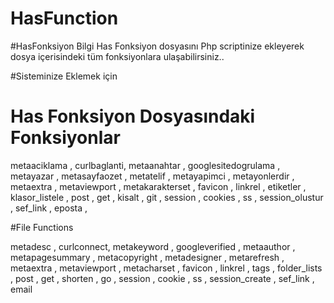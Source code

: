 # HasFunction


#HasFonksiyon Bilgi
Has Fonksiyon dosyasını Php scriptinize ekleyerek dosya içerisindeki tüm fonksiyonlara ulaşabilirsiniz..


#Sisteminize Eklemek için 
<?php
include "hasfunction.php";
?>
# Has Fonksiyon Dosyasındaki Fonksiyonlar

metaaciklama ,
curlbaglanti,
metaanahtar ,
googlesitedogrulama ,
metayazar ,
metasayfaozet , 
metatelif , 
metayapimci , 
metayonlerdir ,
metaextra ,
metaviewport ,
metakarakterset , 
favicon , 
linkrel , 
etiketler , 
klasor_listele , 
post , 
get , 
kisalt ,
git ,
session ,
cookies ,
ss ,
session_olustur , 
sef_link ,
eposta ,

#File Functions

metadesc , 
curlconnect,
metakeyword , 
googleverified ,
metaauthor ,
metapagesummary ,
metacopyright , 
metadesigner , 
metarefresh , 
metaextra , 
metaviewport , 
metacharset , 
favicon , 
linkrel , 
tags , 
folder_lists , 
post , 
get , 
shorten , 
go ,
session , 
cookie , 
ss , 
session_create , 
sef_link , 
email
